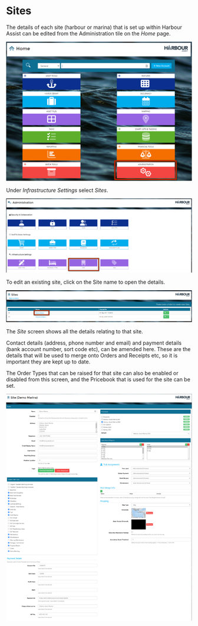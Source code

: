 # Sites #

The details of each site (harbour or marina) that is set up within Harbour Assist can be edited from the Administration tile on the *Home* page.

![image-20220711153856060](image-20220711153856060.png)

Under *Infrastructure Settings* select *Sites*.

![image-20220711153938602](image-20220711153938602.png)

To edit an existing site, click on the Site name to open the details.

![image-20220711154046571](image-20220711154046571.png)

The *Site* screen shows all the details relating to that site.  

Contact details (address, phone number and email) and payment details (bank account number, sort code etc), can be amended here.  These are the details that will be used to merge onto Orders and Receipts etc, so it is important they are kept up to date.

The Order Types that can be raised for that site can also be enabled or disabled from this screen, and the Pricebook that is used for the site can be set.

![image-20220711154323326](image-20220711154323326.png)

